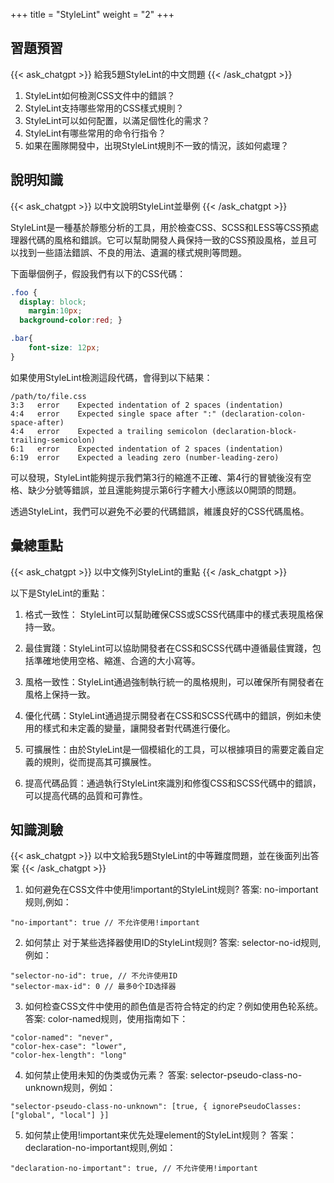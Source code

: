 +++
title = "StyleLint"
weight = "2"
+++
## 習題預習
{{< ask_chatgpt >}}
給我5題StyleLint的中文問題
{{< /ask_chatgpt >}}



1. StyleLint如何檢測CSS文件中的錯誤？
2. StyleLint支持哪些常用的CSS樣式規則？
3. StyleLint可以如何配置，以滿足個性化的需求？
4. StyleLint有哪些常用的命令行指令？
5. 如果在團隊開發中，出現StyleLint規則不一致的情況，該如何處理？   

## 說明知識
{{< ask_chatgpt >}}
以中文說明StyleLint並舉例
{{< /ask_chatgpt >}}



StyleLint是一種基於靜態分析的工具，用於檢查CSS、SCSS和LESS等CSS預處理器代碼的風格和錯誤。它可以幫助開發人員保持一致的CSS預設風格，並且可以找到一些語法錯誤、不良的用法、遺漏的樣式規則等問題。

下面舉個例子，假設我們有以下的CSS代碼：

```css
.foo {
  display: block;
    margin:10px;
  background-color:red; }

.bar{
    font-size: 12px;
}
```

如果使用StyleLint檢測這段代碼，會得到以下結果：

```
/path/to/file.css
3:3   error    Expected indentation of 2 spaces (indentation)
4:4   error    Expected single space after ":" (declaration-colon-space-after)
4:4   error    Expected a trailing semicolon (declaration-block-trailing-semicolon)
6:1   error    Expected indentation of 2 spaces (indentation)
6:19  error    Expected a leading zero (number-leading-zero)
```

可以發現，StyleLint能夠提示我們第3行的縮進不正確、第4行的冒號後沒有空格、缺少分號等錯誤，並且還能夠提示第6行字體大小應該以0開頭的問題。

透過StyleLint，我們可以避免不必要的代碼錯誤，維護良好的CSS代碼風格。   

## 彙總重點
{{< ask_chatgpt >}}
以中文條列StyleLint的重點
{{< /ask_chatgpt >}}



以下是StyleLint的重點：

1. 格式一致性： StyleLint可以幫助確保CSS或SCSS代碼庫中的樣式表現風格保持一致。

2. 最佳實踐：StyleLint可以協助開發者在CSS和SCSS代碼中遵循最佳實踐，包括準確地使用空格、縮進、合適的大小寫等。

3. 風格一致性：StyleLint通過強制執行統一的風格規則，可以確保所有開發者在風格上保持一致。

4. 優化代碼：StyleLint通過提示開發者在CSS和SCSS代碼中的錯誤，例如未使用的樣式和未定義的變量，讓開發者對代碼進行優化。

5. 可擴展性：由於StyleLint是一個模組化的工具，可以根據項目的需要定義自定義的規則，從而提高其可擴展性。

6. 提高代碼品質：通過執行StyleLint來識別和修復CSS和SCSS代碼中的錯誤，可以提高代碼的品質和可靠性。   

## 知識測驗
{{< ask_chatgpt >}}
以中文給我5題StyleLint的中等難度問題，並在後面列出答案
{{< /ask_chatgpt >}}



1. 如何避免在CSS文件中使用!important的StyleLint规则?
答案: no-important规则,例如：
```
"no-important": true // 不允许使用!important
```

2. 如何禁止 对于某些选择器使用ID的StyleLint规则?
答案: selector-no-id规则,例如：
```
"selector-no-id": true, // 不允许使用ID
"selector-max-id": 0 // 最多0个ID选择器
```

3. 如何检查CSS文件中使用的颜色值是否符合特定的约定？例如使用色轮系统。
答案: color-named规则，使用指南如下：
```
"color-named": "never",
"color-hex-case": "lower",
"color-hex-length": "long"
```

4. 如何禁止使用未知的伪类或伪元素？
答案: selector-pseudo-class-no-unknown规则，例如：
```
"selector-pseudo-class-no-unknown": [true, { ignorePseudoClasses: ["global", "local"] }]
```

5. 如何禁止使用!important来优先处理element的StyleLint规则？
答案：declaration-no-important规则,例如：
```
"declaration-no-important": true, // 不允许使用!important
```   

